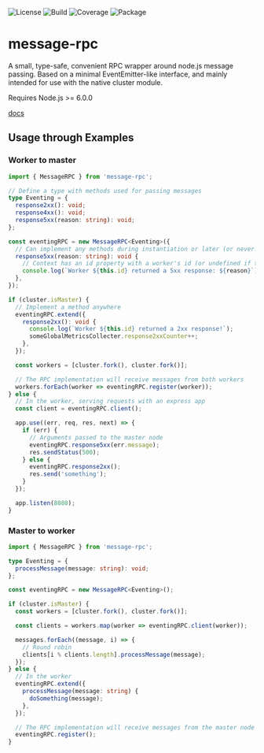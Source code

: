 ![License](https://img.shields.io/github/license/srolel/message-rpc)
![Build](https://img.shields.io/github/workflow/status/srolel/message-rpc/CI/master)
![Coverage](https://img.shields.io/codecov/c/github/srolel/message-rpc)
![Package](https://img.shields.io/npm/v/message-rpc)

# message-rpc

A small, type-safe, convenient RPC wrapper around node.js message passing. Based on a minimal EventEmitter-like interface, and mainly intended for use with the native cluster module.

Requires Node.js >= 6.0.0

[docs](/docs/globals.md)

## Usage through Examples

### Worker to master

```typescript
import { MessageRPC } from 'message-rpc';

// Define a type with methods used for passing messages
type Eventing = {
  response2xx(): void;
  response4xx(): void;
  response5xx(reason: string): void;
};

const eventingRPC = new MessageRPC<Eventing>({
  // Can implement any methods during instantiation or later (or never!)
  response5xx(reason: string): void {
    // Context has an id property with a worker's id (or undefined if the message came from the master node)
    console.log(`Worker ${this.id} returned a 5xx response: ${reason}`);
  },
});

if (cluster.isMaster) {
  // Implement a method anywhere
  eventingRPC.extend({
    response2xx(): void {
      console.log(`Worker ${this.id} returned a 2xx response!`);
      someGlobalMetricsCollecter.response2xxCounter++;
    },
  });

  const workers = [cluster.fork(), cluster.fork()];

  // The RPC implementation will receive messages from both workers
  workers.forEach(worker => eventingRPC.register(worker));
} else {
  // In the worker, serving requests with an express app
  const client = eventingRPC.client();

  app.use((err, req, res, next) => {
    if (err) {
      // Arguments passed to the master node
      eventingRPC.response5xx(err.message);
      res.sendStatus(500);
    } else {
      eventingRPC.response2xx();
      res.send('something');
    }
  });

  app.listen(8080);
}
```

### Master to worker

```typescript
import { MessageRPC } from 'message-rpc';

type Eventing = {
  processMessage(message: string): void;
};

const eventingRPC = new MessageRPC<Eventing>();

if (cluster.isMaster) {
  const workers = [cluster.fork(), cluster.fork()];

  const clients = workers.map(worker => eventingRPC.client(worker));

  messages.forEach((message, i) => {
    // Round robin
    clients[i % clients.length].processMessage(message);
  });
} else {
  // In the worker
  eventingRPC.extend({
    processMessage(message: string) {
      doSomething(message);
    },
  });

  // The RPC implementation will receive messages from the master node
  eventingRPC.register();
}
```
